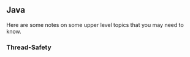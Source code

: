 ## Java

Here are some notes on some upper level topics that you may need to know.

### Thread-Safety